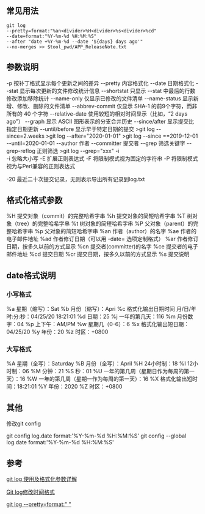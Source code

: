## 常见用法

```````
git log 
--pretty=format:"%an<divider>%H<divider>%s<divider>%cd" 
--date=format:"%Y-%m-%d %H:%M:%S"
--after "date +%Y-%m-%d --date '${days} days ago'" 
--no-merges >> $tool_pwd/APP_ReleaseNote.txt

```````

## 参数说明

-p	按补丁格式显示每个更新之间的差异
--pretty 内容格式化
--date 日期格式化
--stat	显示每次更新的文件修改统计信息
--shortstat	只显示 --stat 中最后的行数修改添加移除统计
--name-only	仅显示已修改的文件清单
--name-status	显示新增、修改、删除的文件清单
--abbrev-commit	仅显示 SHA-1 的前9个字符，而非所有的 40 个字符
--relative-date	使用较短的相对时间显示（比如，“2 days ago”）
--graph	显示 ASCII 图形表示的分支合并历史
--since/after 显示提交比指定日期更新
--until/before 显示早于特定日期的提交
	>git log --since=2.weeks
	>git log --after="2020-01-01"
	>git log --since ==2019-12-01 --until=2020-01-01
--author 作者
--committer 提交者
--grep 筛选关键字
--grep-reflog 正则筛选
	>git log --grep="xxx" -i  
	-i 忽略大小写
	-E 扩展正则表达式
	-F 将限制模式视为固定的字符串
	-P 将限制模式视为与Perl兼容的正则表达式

-20 最近二十次提交记录，无则表示导出所有记录到log.txt

## 格式化格式参数

%H	提交对象（commit）的完整哈希字串
%h	提交对象的简短哈希字串
%T	树对象（tree）的完整哈希字串
%t	树对象的简短哈希字串
%P	父对象（parent）的完整哈希字串
%p	父对象的简短哈希字串
%an	作者（author）的名字
%ae	作者的电子邮件地址
%ad	作者修订日期（可以用 -date= 选项定制格式）
%ar	作者修订日期，按多久以前的方式显示
%cn	提交者(committer)的名字
%ce	提交者的电子邮件地址
%cd	提交日期
%cr	提交日期，按多久以前的方式显示
%s	提交说明

## date格式说明

### 小写格式

%a 星期（缩写）：Sat
%b 月份（缩写）：Apri
%c 格式化输出日期时间 月/日/年 时:分:秒：04/25/20 18:21:01
%d 日期：25
%j 一年的第几天：116
%m 月份数字：04
%p 上下午：AM/PM
%w 星期几（0-6）：6
%x 格式化输出短日期：04/25/20
%y 年份：20
%z 时区：+0800 

### 大写格式

%A 星期（全写）：Saturday
%B 月份（全写）：April
%H 24小时制：18
%I 12小时制：06
%M 分钟：21
%S 秒：01
%U 一年的第几周（星期日作为每周的第一天）：16
%W 一年的第几周（星期一作为每周的第一天）：16
%X 格式化输出短时间：18:21:01
%Y 年份：2020
%Z 时区：+0800 

## 其他

修改git config

git config log.date format:'%Y-%m-%d %H:%M:%S'
git config --global log.date format:'%Y-%m-%d %H:%M:%S'


## 参考
[git log 使用及格式化参数详解](https://blog.csdn.net/u011106915/article/details/105836289)

[Git log修改时间格式](https://samlin.blog.csdn.net/article/details/100535989)

[git log --pretty=format:" "](https://www.cnblogs.com/ayseeing/p/5029245.html)